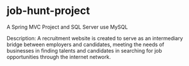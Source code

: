 # job-hunt-project
A Spring MVC Project and SQL Server use MySQL

Description: 
A recruitment website is created to serve as an intermediary bridge between employers and candidates,
meeting the needs of businesses in finding talents and candidates in searching for job opportunities through the internet network.
